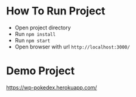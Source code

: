 # How To Run Project
- Open project directory
- Run `npm install`
- Run `npm start`
- Open browser with url `http://localhost:3000/`

# Demo Project
https://wp-pokedex.herokuapp.com/